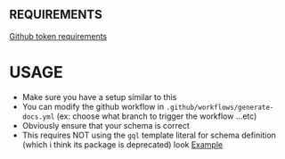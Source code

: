 ## REQUIREMENTS

[Github token requirements](REQUIRED.png)

# USAGE

- Make sure you have a setup similar to this
- You can modify the github workflow in `.github/workflows/generate-docs.yml` (ex: choose what branch to trigger the workflow ...etc)
- Obviously ensure that your schema is correct
- This requires NOT using the `gql` template literal for schema definition (which i think its package is deprecated)
  look [Example](./graphql/typeDefs/Entity1.ts)
